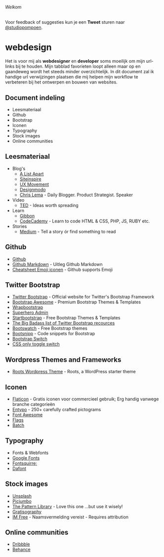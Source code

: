 ###### Welkom

Voor feedback of suggesties kun je een **Tweet** sturen naar <a href="https://twitter.com/studiopompoen">@studiopompoen</a>.

webdesign
=========

Het is voor mij als <strong>webdesigner</strong> en <strong>developer</strong> soms moeilijk om mijn url-links bij te houden. Mijn tabblad favorieten loopt alleen maar op en gaandeweg wordt het steeds minder overzichtelijk. In dit document zal ik handige url verwijzingen plaatsen die mij helpen mijn workflow te verbeteren bij het ontwerpen en bouwen van websites.

## Document indeling
* Leesmateriaal
* Github
* Bootstrap
* Iconen
* Typography
* Stock images
* Online communities

## Leesmateriaal
* Blog's
  * [A List Apart](http://alistapart.com/)
  * [Siteinspire](http://www.siteinspire.com/)
  * [UX Movement](http://uxmovement.com/)
  * [Designmodo](http://www.designmodo.com)
  * [Chris Lema](http://chrislema.com/) - Daily Blogger. Product Strategist. Speaker
* Video
  * [TED](http://www.ted.com) - Ideas worth spreading
* Learn
  * [Gibbon](https://gibbon.co/) 
  * [CodeCademy](http://www.codecademy.com/) - Learn to code HTML & CSS, PHP, JS, RUBY etc.
* Stories
  * [Medium](https://medium.com/) - Tell a story ór find something to read

## Github
* [Github](https://github.com/) 
 * [Github Markdown](https://guides.github.com/features/mastering-markdown/) - Uitleg Github Markdown
 * [Cheatsheet Emoji iconen](http://www.emoji-cheat-sheet.com/) - Github supports Emoji

## Twitter Bootstrap
* [Twitter Bootstrap](http://www.getbootstrap.com) - Official website for Twitter's Bootstrap Framework 
 * [Bootstrap Awesome](http://bootstrapawesome.com/) - Premium Bootstrap Themes & Templates 
 * [Wrapbootstrap](https://wrapbootstrap.com/)
 * [Superhero Admin](http://superhero.phoonio.com/)
 * [Startbootstrap](http://startbootstrap.com/) - Free Bootstrap Themes & Templates 
 * [The Big Badass list of Twitter  Bootstrap recources](http://www.bootstraphero.com/the-big-badass-list-of-twitter-bootstrap-resources) 
 * [Bootswatch](http://bootswatch.com/) - Free Bootstrap themes 
 * [Bootsnipp](http://bootsnipp.com/) - Code snippets for Bootstrap 
 * [Bootstrap Switch ](http://www.bootstrap-switch.org/)
 * [CSS only toggle switch](http://www.simple10.com/code/2013/11/15/css-only-input-toggle-switch/)

## Wordpress Themes and Frameworks
* [Roots Wordpress Theme](http://roots.io/) - Roots, a WordPress starter theme

## Iconen
* [Flaticon](http://www.flaticon.com/) - Gratis iconen voor commercieel gebruik; Erg handig vanwege branche categorieën
* [Entypo](http://www.entypo.com/) - 250+ carefully crafted pictograms
* [Font Awesome](http://fortawesome.github.io/Font-Awesome/)
* [Flags](https://www.gosquared.com/resources/flag-icons/)
* [Batch](http://adamwhitcroft.com/batch/)

## Typography
* Fonts & Webfonts
 * [Google Fonts](https://www.google.com/fonts)
 * [Fontsquirre;](http://www.fontsquirrel.com/)
 * [Dafont](http://www.dafont.com/)

## Stock images
* [Unsplash](http://unsplash.com/)
* [Picjumbo](http://picjumbo.com/)
* [The Pattern Library](http://thepatternlibrary.com/) - Love this one ...but use it wisely!
* [Gratisography](http://www.gratisography.com/)
* [IM Free](http://www.imcreator.com/free) - Naamsvermelding vereist - Requires attribution

## Online communities
* [Dribbble](https://dribbble.com/)
* [Behance](https://www.behance.net/)
